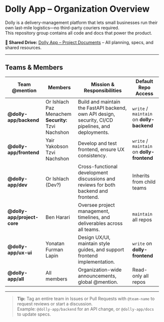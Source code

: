 # Dolly App – Organization Overview

Dolly is a delivery-management platform that lets small businesses run their own last-mile logistics—no third-party couriers required.  
This repository group contains all code and docs that power the product.

**📂 Shared Drive:** [Dolly App – Project Documents](https://drive.google.com/drive/folders/1qJUVZylCwJ6hTRxCqrr4DWfLU66ZSBSX?usp=drive_link) – All planning, specs, and shared resources.

---

## Teams & Members

| Team @mention              | Members | Mission & Responsibilities | Default Repo Access |
| -------------------------- | ------- | -------------------------- | ------------------- |
| **@dolly-app/backend**     | Or Ishlach<br>Paz Menachem<br> **Security:** Tzvi Nachshon | Build and maintain the FastAPI backend, own API design, security, CI/CD pipelines, and deployments. | `write` / `maintain` on **dolly-backend** |
| **@dolly-app/frontend**    | Yair Yakobson<br>Tzvi Nachshon | Develop and test frontend, ensure UX consistency. | `write` / `maintain` on **dolly-frontend** |
| **@dolly-app/dev**    | Or Ishlach (Dev?) | Cross-functional development discussions and reviews for both backend and frontend. | Inherits from child teams |
| **@dolly-app/project-core**| Ben Harari | Oversee project management, timelines, and deliverables across all teams. | `maintain` all repos |
| **@dolly-app/ux-ui**       | Yonatan Furman Lapin | Design UX/UI, maintain style guides, and support frontend implementation. | `write` on **dolly-frontend** |
| **@dolly-app/all**         | All members | Organization-wide announcements, global @mention. | Read-only all repos |

---

> **Tip:** Tag an entire team in Issues or Pull Requests with `@team-name` to request reviews or start a discussion.  
> Example: `@dolly-app/backend` for an API change, or `@dolly-app/docs` to update specs.
